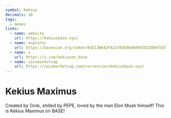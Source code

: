 ```yaml
---
symbol: Kekius
decimals: 18
tags:
  - memes
links:
  - name: website
    url: https://kekiusbase.xyz/
  - name: explorer
    url: https://basescan.org/token/0xE13B642F42a702E0046d9d7D23894fd35d2005ba
  - name: x
    url: https://x.com/kekiuson_base
  - name: coinmarketcap
    url: https://coinmarketcap.com/currencies/kekiusbase-xyz/
---
```


# Kekius Maximus

Created by Grok, shilled by PEPE, loved by the man Elon Musk himself! This is Kekius Maximus on BASE!
